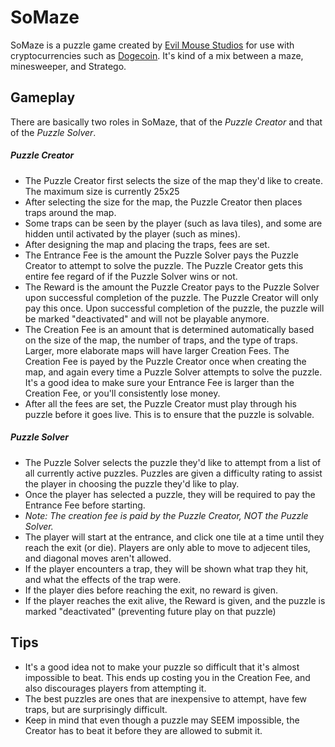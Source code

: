 SoMaze
=========

SoMaze is a puzzle game created by [Evil Mouse Studios] for use with cryptocurrencies such as [Dogecoin].  It's kind of a mix between a maze, minesweeper, and Stratego.

Gameplay
----

There are basically two roles in SoMaze, that of the *Puzzle Creator* and that of the *Puzzle Solver*.

##### Puzzle Creator
* The Puzzle Creator first selects the size of the map they'd like to create.  The maximum size is currently 25x25
* After selecting the size for the map, the Puzzle Creator then places traps around the map.
* Some traps can be seen by the player (such as lava tiles), and some are hidden until activated by the player (such as mines).
* After designing the map and placing the traps, fees are set.
 * The Entrance Fee is the amount the Puzzle Solver pays the Puzzle Creator to attempt to solve the puzzle.  The Puzzle Creator gets this entire fee regard of if the Puzzle Solver wins or not.
 * The Reward is the amount the Puzzle Creator pays to the Puzzle Solver upon successful completion of the puzzle.  The Puzzle Creator will only pay this once.  Upon successful completion of the puzzle, the puzzle will be marked "deactivated" and will not be playable anymore.
 * The Creation Fee is an amount that is determined automatically based on the size of the map, the number of traps, and the type of traps.  Larger, more elaborate maps will have larger Creation Fees.  The Creation Fee is payed by the Puzzle Creator once when creating the map, and again every time a Puzzle Solver attempts to solve the puzzle.  It's a good idea to make sure your Entrance Fee is larger than the Creation Fee, or you'll consistently lose money.
* After all the fees are set, the Puzzle Creator must play through his puzzle before it goes live.  This is to ensure that the puzzle is solvable.

##### Puzzle Solver
* The Puzzle Solver selects the puzzle they'd like to attempt from a list of all currently active puzzles.  Puzzles are given a difficulty rating to assist the player in choosing the puzzle they'd like to play.
* Once the player has selected a puzzle, they will be required to pay the Entrance Fee before starting.
 * *Note: The creation fee is paid by the Puzzle Creator, NOT the Puzzle Solver.*
* The player will start at the entrance, and click one tile at a time until they reach the exit (or die).  Players are only able to move to adjecent tiles, and diagonal moves aren't allowed.
* If the player encounters a trap, they will be shown what trap they hit, and what the effects of the trap were.
* If the player dies before reaching the exit, no reward is given.
* If the player reaches the exit alive, the Reward is given, and the puzzle is marked "deactivated" (preventing future play on that puzzle)

Tips
-----------

* It's a good idea not to make your puzzle so difficult that it's almost impossible to beat.  This ends up costing you in the Creation Fee, and also discourages players from attempting it.
* The best puzzles are ones that are inexpensive to attempt, have few traps, but are surprisingly difficult.
* Keep in mind that even though a puzzle may SEEM impossible, the Creator has to beat it before they are allowed to submit it.



[Evil Mouse Studios]:http://evilmousestudios.com
[Dogecoin]:http://dogecoin.com/

    